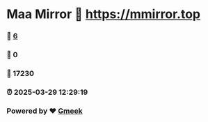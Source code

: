 # Maa Mirror :link: https://mmirror.top 
### :page_facing_up: [6](https://mmirror.top/tag.html) 
### :speech_balloon: 0 
### :hibiscus: 17230 
### :alarm_clock: 2025-03-29 12:29:19 
### Powered by :heart: [Gmeek](https://github.com/Meekdai/Gmeek)
